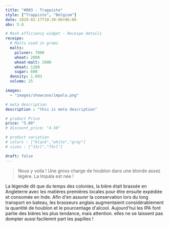 ```yaml
---
title: "#003 - Trappiste"
style: ["Trappiste", "Belgium"]
date: 2020-02-17T10:30:00+06:00
abv: 5.6

# Mash efficiency widget - Receipe details
receipe:
  # Malts used in grams
  malts:
    pilsner: 7000
    wheat: 2000
    wheat-malt: 2000
    wheat: 1200
    sugar: 600
  density: 1.093
  volume: 25

images:
  - "images/showcase/impala.png"

# meta description
description : "this is meta description"

# product Price
price: "5.00"
# discount_price: "4.50"

# product variation
# colors : ["black","white","gray"]
# sizes : ["33cl","75cl"]

draft: false
---
```


> Nous y voila ! Une gross charge de houblon dans une blonde assez légère. La Impala est née !

La légende dit que du temps des colonies, la bière était brassée en Angleterre avec les matières premières locales pour être ensuite expédiée et consomée en Inde. Afin d'en assurer la conservation lors du long transport en bateau, les brasseurs anglais augmentaient considérablement la quantité de houblon et le pourcentage d'alcool. Aujourd'hui les IPA font partie des bières les plus tendance, mais attention. elles ne se laissent pas dompter aussi facilemnt part les papilles !